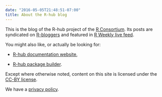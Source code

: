 ```yaml
---
date: "2016-05-05T21:48:51-07:00"
title: About the R-hub blog
---
```


This is the blog of the R-hub project of the [R Consortium](https://www.r-consortium.org/). Its posts are syndicated on [R-bloggers](https://www.r-bloggers.com/) and featured in [R Weekly live feed](https://rweekly.org/live).

You might also like, or actually be looking for:

* [R-hub documentation website](https://docs.r-hub.io/),

* [R-hub package builder](https://builder.r-hub.io/).

Except where otherwise noted, content on this site is licensed under the [CC-BY license](https://creativecommons.org/licenses/by/4.0/). 

We have a [privacy policy](/privacy/).